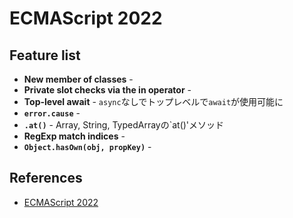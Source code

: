 # ECMAScript 2022

## Feature list
- **New member of classes** - 
- **Private slot checks via the in operator** - 
- **Top-level await** - `async`なしでトップレベルで`await`が使用可能に
- **`error.cause`** - 
- **`.at()`** - Array, String, TypedArrayの`at()'メソッド
- **RegExp match indices** - 
- **`Object.hasOwn(obj, propKey)`** - 

## References
- [ECMAScript 2022](https://2ality.com/2022/06/ecmascript-2022.html)


